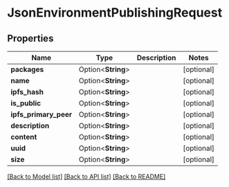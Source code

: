 # JsonEnvironmentPublishingRequest

## Properties

Name | Type | Description | Notes
------------ | ------------- | ------------- | -------------
**packages** | Option<**String**> |  | [optional]
**name** | Option<**String**> |  | [optional]
**ipfs_hash** | Option<**String**> |  | [optional]
**is_public** | Option<**String**> |  | [optional]
**ipfs_primary_peer** | Option<**String**> |  | [optional]
**description** | Option<**String**> |  | [optional]
**content** | Option<**String**> |  | [optional]
**uuid** | Option<**String**> |  | [optional]
**size** | Option<**String**> |  | [optional]

[[Back to Model list]](../README.md#documentation-for-models) [[Back to API list]](../README.md#documentation-for-api-endpoints) [[Back to README]](../README.md)


